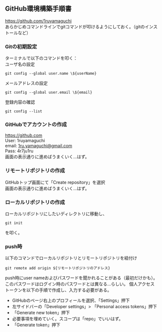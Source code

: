 ## GitHub環境構築手順書
https://github.com/1ruyamaguchi  
あらかじめコマンドラインでgitコマンドが叩けるようにしておく。（gitのインストールなど）

### Gitの初期設定
ターミナルで以下のコマンドを叩く：  
ユーザ名の設定  
```
git config --global user.name \${userName}  
```
メールアドレスの設定  
```
git config --global user.email \${email}  
```
登録内容の確認  
```
git config --list
```

### GitHubでアカウントの作成
https://github.com  
User: 1ruyamaguchi  
email: 1ru.yamaguchi@gmail.com  
Pass: 4r7ju1ru  
画面の表示通りに進めばうまくいく…はず。

### リモートリポジトリの作成
GitHubトップ画面にて「Create repository」を選択  
画面の表示通りに進めばうまくいく…はず。

### ローカルリポジトリの作成
ローカルリポジトリにしたいディレクトリに移動し、
```
git init
```
を叩く。

### push時
以下のコマンドでローカルリポジトリとリモートリポジトリを紐付け
```
git remote add origin ${リモートリポジトリのアドレス}
```
push時にuser nameおよびパスワードを聞かれることがある（最初だけかも）。  
このパスワードはログイン時のパスワードとは異なる…らしい。
個人アクセストークンを以下の手順で作成し、入力する必要がある。
- GitHubのページ右上のプロフィールを選択、「Settings」押下
- 左サイドバーの「Developer settings」> 「Personal access tokens」押下
- 「Generate new token」押下
- 必要事項を埋めていく。スコープは「repo」でいいはず。
- 「Generate token」押下

